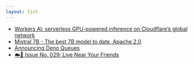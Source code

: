 ```yaml
---
layout: list
---
```


 - [Workers AI: serverless GPU-powered inference on Cloudflare’s global network](https://blog.cloudflare.com/workers-ai/)
 - [Mistral 7B - The best 7B model to date, Apache 2.0](https://mistral.ai/news/announcing-mistral-7b/)
 - [Announcing Deno Queues](https://deno.com/blog/queues)
 - [☁️🍄 Issue No. 029: Live Near Your Friends](https://headlineshq.substack.com/p/issue-no-029-live-near-your-friends)

